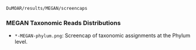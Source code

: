 `DuMOAR/results/MEGAN/screencaps`

### MEGAN Taxonomic Reads Distributions

- `*-MEGAN-phylum.png`: Screencap of taxonomic assignments at the Phylum level.